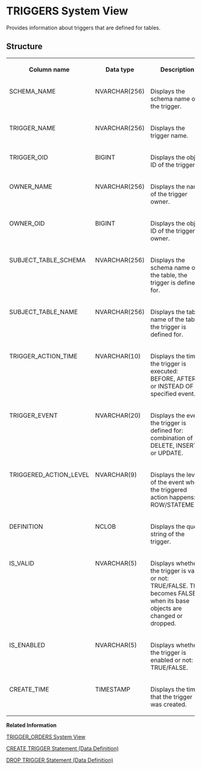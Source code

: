 <!-- loio2101f6db7519101493d39a89898b9480 -->

# TRIGGERS System View

Provides information about triggers that are defined for tables.



<a name="loio2101f6db7519101493d39a89898b9480___t_r_i_g_g_e_r_s_1struct_TRIGGERS"/>

## Structure


<table>
<tr>
<th valign="top">

Column name



</th>
<th valign="top">

Data type



</th>
<th valign="top">

Description



</th>
</tr>
<tr>
<td valign="top">

SCHEMA\_NAME



</td>
<td valign="top">

NVARCHAR\(256\)



</td>
<td valign="top">

Displays the schema name of the trigger.



</td>
</tr>
<tr>
<td valign="top">

TRIGGER\_NAME



</td>
<td valign="top">

NVARCHAR\(256\)



</td>
<td valign="top">

Displays the trigger name.



</td>
</tr>
<tr>
<td valign="top">

TRIGGER\_OID



</td>
<td valign="top">

BIGINT



</td>
<td valign="top">

Displays the object ID of the trigger.



</td>
</tr>
<tr>
<td valign="top">

OWNER\_NAME



</td>
<td valign="top">

NVARCHAR\(256\)



</td>
<td valign="top">

Displays the name of the trigger owner.



</td>
</tr>
<tr>
<td valign="top">

OWNER\_OID



</td>
<td valign="top">

BIGINT



</td>
<td valign="top">

Displays the object ID of the trigger owner.



</td>
</tr>
<tr>
<td valign="top">

SUBJECT\_TABLE\_SCHEMA



</td>
<td valign="top">

NVARCHAR\(256\)



</td>
<td valign="top">

Displays the schema name of the table, the trigger is defined for.



</td>
</tr>
<tr>
<td valign="top">

SUBJECT\_TABLE\_NAME



</td>
<td valign="top">

NVARCHAR\(256\)



</td>
<td valign="top">

Displays the table name of the table, the trigger is defined for.



</td>
</tr>
<tr>
<td valign="top">

TRIGGER\_ACTION\_TIME



</td>
<td valign="top">

NVARCHAR\(10\)



</td>
<td valign="top">

Displays the time the trigger is executed: BEFORE, AFTER, or INSTEAD OF the specified event.



</td>
</tr>
<tr>
<td valign="top">

TRIGGER\_EVENT



</td>
<td valign="top">

NVARCHAR\(20\)



</td>
<td valign="top">

Displays the event the trigger is defined for: combination of DELETE, INSERT, or UPDATE.



</td>
</tr>
<tr>
<td valign="top">

TRIGGERED\_ACTION\_LEVEL



</td>
<td valign="top">

NVARCHAR\(9\)



</td>
<td valign="top">

Displays the level of the event where the triggered action happens: ROW/STATEMENT.



</td>
</tr>
<tr>
<td valign="top">

DEFINITION



</td>
<td valign="top">

NCLOB



</td>
<td valign="top">

Displays the query string of the trigger.



</td>
</tr>
<tr>
<td valign="top">

IS\_VALID



</td>
<td valign="top">

NVARCHAR\(5\)



</td>
<td valign="top">

Displays whether the trigger is valid or not: TRUE/FALSE. This becomes FALSE when its base objects are changed or dropped.



</td>
</tr>
<tr>
<td valign="top">

IS\_ENABLED



</td>
<td valign="top">

NVARCHAR\(5\)



</td>
<td valign="top">

Displays whether the trigger is enabled or not: TRUE/FALSE.



</td>
</tr>
<tr>
<td valign="top">

CREATE\_TIME



</td>
<td valign="top">

TIMESTAMP



</td>
<td valign="top">

Displays the time that the trigger was created.



</td>
</tr>
</table>

**Related Information**  


[TRIGGER\_ORDERS System View](trigger-orders-system-view-6ad29fd.md "Provides information about trigger order for triggers in the database.")

[CREATE TRIGGER Statement \(Data Definition\)](../../010-SQL-Reference/012-SQL-Statements/create-trigger-statement-data-definition-20d5a65.md "Creates a trigger on a table or view.")

[DROP TRIGGER Statement \(Data Definition\)](../../010-SQL-Reference/012-SQL-Statements/drop-trigger-statement-data-definition-20d81ec.md "Deletes a trigger.")


